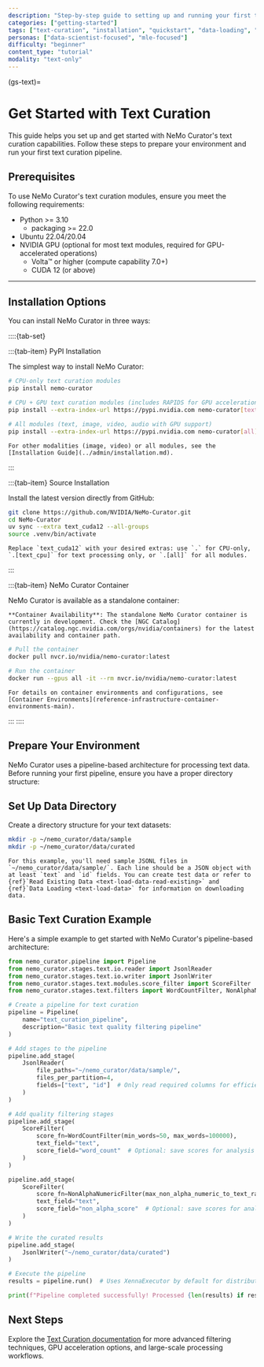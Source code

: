 ```yaml
---
description: "Step-by-step guide to setting up and running your first text curation pipeline with NeMo Curator"
categories: ["getting-started"]
tags: ["text-curation", "installation", "quickstart", "data-loading", "quality-filtering", "python-api"]
personas: ["data-scientist-focused", "mle-focused"]
difficulty: "beginner"
content_type: "tutorial"
modality: "text-only"
---
```


(gs-text)=

# Get Started with Text Curation

This guide helps you set up and get started with NeMo Curator's text curation capabilities. Follow these steps to prepare your environment and run your first text curation pipeline.

## Prerequisites

To use NeMo Curator's text curation modules, ensure you meet the following requirements:

* Python >= 3.10
  * packaging >= 22.0
* Ubuntu 22.04/20.04
* NVIDIA GPU (optional for most text modules, required for GPU-accelerated operations)
  * Volta™ or higher (compute capability 7.0+)
  * CUDA 12 (or above)

---

## Installation Options

You can install NeMo Curator in three ways:

::::{tab-set}

:::{tab-item} PyPI Installation

The simplest way to install NeMo Curator:

```bash
# CPU-only text curation modules
pip install nemo-curator

# CPU + GPU text curation modules (includes RAPIDS for GPU acceleration)
pip install --extra-index-url https://pypi.nvidia.com nemo-curator[text_cuda12]

# All modules (text, image, video, audio with GPU support)
pip install --extra-index-url https://pypi.nvidia.com nemo-curator[all]
```

```{note}
For other modalities (image, video) or all modules, see the [Installation Guide](../admin/installation.md).
```

:::

:::{tab-item} Source Installation

Install the latest version directly from GitHub:

```bash
git clone https://github.com/NVIDIA/NeMo-Curator.git
cd NeMo-Curator
uv sync --extra text_cuda12 --all-groups
source .venv/bin/activate 
```

```{note}
Replace `text_cuda12` with your desired extras: use `.` for CPU-only, `.[text_cpu]` for text processing only, or `.[all]` for all modules.
```

:::

:::{tab-item} NeMo Curator Container

NeMo Curator is available as a standalone container:

```{warning}
**Container Availability**: The standalone NeMo Curator container is currently in development. Check the [NGC Catalog](https://catalog.ngc.nvidia.com/orgs/nvidia/containers) for the latest availability and container path.
```

```bash
# Pull the container
docker pull nvcr.io/nvidia/nemo-curator:latest

# Run the container
docker run --gpus all -it --rm nvcr.io/nvidia/nemo-curator:latest
```

```{seealso}
For details on container environments and configurations, see [Container Environments](reference-infrastructure-container-environments-main).
```

:::
::::

## Prepare Your Environment

NeMo Curator uses a pipeline-based architecture for processing text data. Before running your first pipeline, ensure you have a proper directory structure:

## Set Up Data Directory

Create a directory structure for your text datasets:

```bash
mkdir -p ~/nemo_curator/data/sample
mkdir -p ~/nemo_curator/data/curated
```

```{note}
For this example, you'll need sample JSONL files in `~/nemo_curator/data/sample/`. Each line should be a JSON object with at least `text` and `id` fields. You can create test data or refer to {ref}`Read Existing Data <text-load-data-read-existing>` and {ref}`Data Loading <text-load-data>` for information on downloading data.
```

## Basic Text Curation Example

Here's a simple example to get started with NeMo Curator's pipeline-based architecture:

```python
from nemo_curator.pipeline import Pipeline
from nemo_curator.stages.text.io.reader import JsonlReader
from nemo_curator.stages.text.io.writer import JsonlWriter
from nemo_curator.stages.text.modules.score_filter import ScoreFilter
from nemo_curator.stages.text.filters import WordCountFilter, NonAlphaNumericFilter

# Create a pipeline for text curation
pipeline = Pipeline(
    name="text_curation_pipeline",
    description="Basic text quality filtering pipeline"
)

# Add stages to the pipeline
pipeline.add_stage(
    JsonlReader(
        file_paths="~/nemo_curator/data/sample/",
        files_per_partition=4,
        fields=["text", "id"]  # Only read required columns for efficiency
    )
)

# Add quality filtering stages
pipeline.add_stage(
    ScoreFilter(
        score_fn=WordCountFilter(min_words=50, max_words=100000),
        text_field="text",
        score_field="word_count"  # Optional: save scores for analysis
    )
)

pipeline.add_stage(
    ScoreFilter(
        score_fn=NonAlphaNumericFilter(max_non_alpha_numeric_to_text_ratio=0.25),
        text_field="text",
        score_field="non_alpha_score"  # Optional: save scores for analysis
    )
)

# Write the curated results
pipeline.add_stage(
    JsonlWriter("~/nemo_curator/data/curated")
)

# Execute the pipeline
results = pipeline.run()  # Uses XennaExecutor by default for distributed processing

print(f"Pipeline completed successfully! Processed {len(results) if results else 0} tasks.")
```

## Next Steps

Explore the [Text Curation documentation](text-overview) for more advanced filtering techniques, GPU acceleration options, and large-scale processing workflows.
